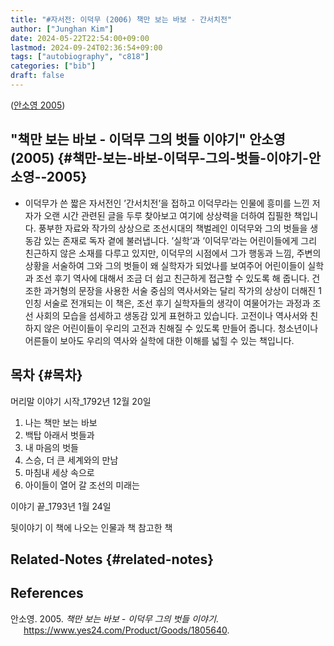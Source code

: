 ```yaml
---
title: "#자서전: 이덕무 (2006) 책만 보는 바보 - 간서치전"
author: ["Junghan Kim"]
date: 2024-05-22T22:54:00+09:00
lastmod: 2024-09-24T02:36:54+09:00
tags: ["autobiography", "c818"]
categories: ["bib"]
draft: false
---
```


(<a href="#citeproc_bib_item_1">안소영 2005</a>)


## "책만 보는 바보 - 이덕무 그의 벗들 이야기" 안소영 (2005) {#책만-보는-바보-이덕무-그의-벗들-이야기-안소영--2005}

-   이덕무가 쓴 짧은 자서전인 ’간서치전’을 접하고 이덕무라는 인물에 흥미를 느낀 저자가 오랜 시간 관련된 글을 두루 찾아보고 여기에 상상력을 더하여 집필한 책입니다. 풍부한 자료와 작가의 상상으로 조선시대의 책벌레인 이덕무와 그의 벗들을 생동감 있는 존재로 독자 곁에 불러냅니다. ’실학’과 ’이덕무’라는 어린이들에게 그리 친근하지 않은 소재를 다루고 있지만, 이덕무의 시점에서 그가 행동과 느낌, 주변의 상황을 서술하여 그와 그의 벗들이 왜 실학자가 되었나를 보여주어 어린이들이 실학과 조선 후기 역사에 대해서 조금 더 쉽고 친근하게 접근할 수 있도록 해 줍니다. 건조한 과거형의 문장을 사용한 서술 중심의 역사서와는 달리 작가의 상상이 더해진 1인칭 서술로 전개되는 이 책은, 조선 후기 실학자들의 생각이 여물어가는 과정과 조선 사회의 모습을 섬세하고 생동감 있게 표현하고 있습니다. 고전이나 역사서와 친하지 않은 어린이들이 우리의 고전과 친해질 수 있도록 만들어 줍니다. 청소년이나 어른들이 보아도 우리의 역사와 실학에 대한 이해를 넓힐 수 있는 책입니다.


## 목차 {#목차}

머리말 이야기 시작_1792년 12월 20일

1.  나는 책만 보는 바보
2.  백탑 아래서 벗들과
3.  내 마음의 벗들
4.  스승, 더 큰 세계와의 만남
5.  마침내 세상 속으로
6.  아이들이 열어 갈 조선의 미래는

이야기 끝_1793년 1월 24일

뒷이야기 이 책에 나오는 인물과 책 참고한 책


## Related-Notes {#related-notes}

## References

<style>.csl-entry{text-indent: -1.5em; margin-left: 1.5em;}</style><div class="csl-bib-body">
  <div class="csl-entry"><a id="citeproc_bib_item_1"></a>안소영. 2005. <i>책만 보는 바보 - 이덕무 그의 벗들 이야기</i>. <a href="https://www.yes24.com/Product/Goods/1805640">https://www.yes24.com/Product/Goods/1805640</a>.</div>
</div>
